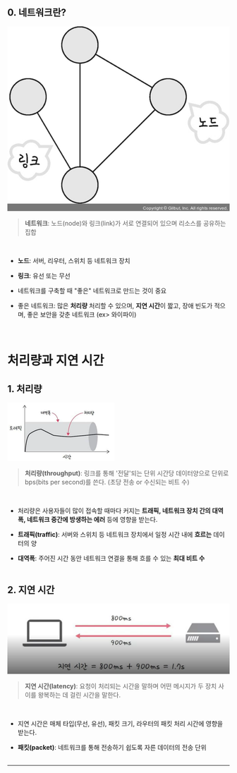 ## 0. 네트워크란?
![network basic img](../../img/network_basic.png)

> **네트워크**: 노드(node)와 링크(link)가 서로 연결되어 있으며 리소스를 공유하는 집합

<br>

- **노드**: 서버, 리우터, 스위치 등 네트워크 장치<br>

- **링크**: 유선 또는 무선
- 네트워크를 구축할 때 "좋은" 네트워크로 만드는 것이 중요
- 좋은 네트워크: 많은 **처리량** 처리할 수 있으며, **지연 시간**이 짧고, 장애 빈도가 적으며, 좋은 보안을 갖춘 네트워크 (ex> 와이파이)
<br><br><br>

# 처리량과 지연 시간

## 1. 처리량
![throughput img](../../img/throughput.png)

> **처리량(throughput)**: 링크를 통해 '전달'되는 단위 시간당 데이터양으로 단위로 bps(bits per second)를 쓴다. (초당 전송 or 수신되는 비트 수)

<br>

- 처리량은 사용자들이 많이 접속할 때마다 커지는 **트래픽, 네트워크 장치 간의 대역폭, 네트워크 중간에 방생하는 에러** 등에 영향을 받는다.<br>

- **트래픽(traffic)**: 서버와 스위치 등 네트워크 장치에서 일정 시간 내에 **흐르는** 데이터의 양
- **대역폭**: 주어진 시간 동안 네트워크 연결을 통해 흐를 수 있는 **최대 비트 수**
<br><br>

## 2. 지연 시간
![latency img](../../img/latency.png)

> **지연 시간(latency)**: 요청이 처리되는 시간을 말하며 어떤 메시지가 두 장치 사이를 왕복하는 데 걸린 시간을 말한다.

<br>

- 지연 시간은 매체 타입(무선, 유선), 패킷 크기, 라우터의 패킷 처리 시간에 영향을 받는다.<br>

- **패킷(packet)**: 네트워크를 통해 전송하기 쉽도록 자른 데이터의 전송 단위
<br><br>

---
